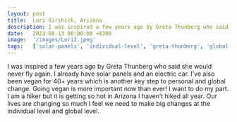 ```yaml
---
layout: post
title:  Lori Girshick, Arizona
description: I was inspired a few years ago by Greta Thunberg who said she would never fly again. I already have solar panels and an electric car. I’ve also been v...
date:   2023-08-13 00:00:00 +0300
image:  '/images/Lori2.jpeg'
tags:   ['solar-panels', 'individual-level', 'greta-thunberg', 'global-level', 'global-change', 'electric-car', 'years-ago', 'going-vegan']
---
```

I was inspired a few years ago by Greta Thunberg who said she would never fly again. I already have solar panels and an electric car. I’ve also been vegan for 40+ years which is another key step to personal and global change. Going vegan is more important now than ever! I want to do my part. I am a hiker but it is getting so hot in Arizona I haven’t hiked all year. Our lives are changing so much I feel we need to make big changes at the individual level and global level.

